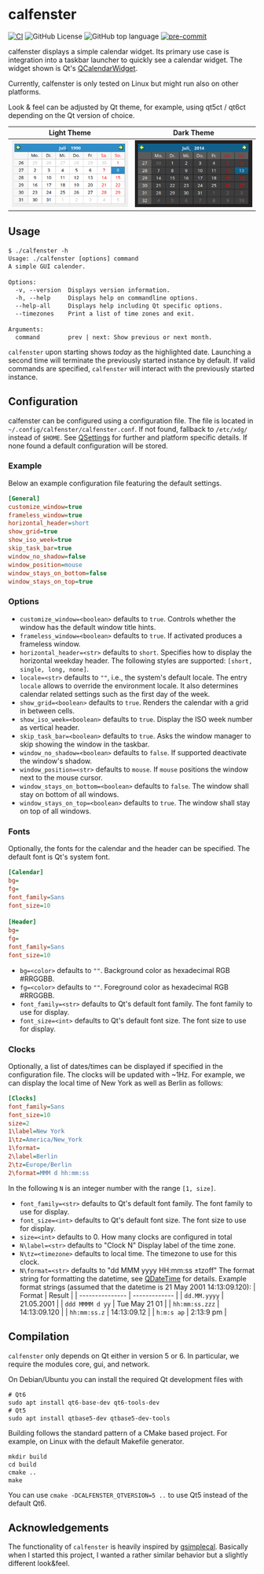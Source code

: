 # calfenster

[![CI](https://github.com/RainerKuemmerle/calfenster/actions/workflows/ci.yml/badge.svg)](https://github.com/RainerKuemmerle/calfenster/actions/workflows/ci.yml) ![GitHub License](https://img.shields.io/github/license/RainerKuemmerle/calfenster) ![GitHub top language](https://img.shields.io/github/languages/top/RainerKuemmerle/calfenster) [![pre-commit](https://img.shields.io/badge/pre--commit-enabled-brightgreen?logo=pre-commit)](https://github.com/pre-commit/pre-commit)

calfenster displays a simple calendar widget. Its primary use case is integration into a taskbar launcher to quickly see a calendar widget. The widget shown is Qt's [QCalendarWidget](https://doc.qt.io/qt-6/qcalendarwidget.html).

Currently, calfenster is only tested on Linux but might run also on other platforms.

Look & feel can be adjusted by Qt theme, for example, using qt5ct / qt6ct depending on the Qt version of choice.

| Light Theme | Dark Theme |
| ------------- | ------------- |
| <img src="doc/calfenster-light.png"/> | <img src="doc/calfenster-dark.png"/> |

## Usage

```
$ ./calfenster -h
Usage: ./calfenster [options] command
A simple GUI calender.

Options:
  -v, --version  Displays version information.
  -h, --help     Displays help on commandline options.
  --help-all     Displays help including Qt specific options.
  --timezones    Print a list of time zones and exit.

Arguments:
  command        prev | next: Show previous or next month.
```

`calfenster` upon starting shows _today_ as the highlighted date. Launching a second time will terminate the previously started instance by default. If valid commands are specified, `calfenster` will interact with the previously started instance.

## Configuration

calfenster can be configured using a configuration file. The file is located in `~/.config/calfenster/calfenster.conf`. If not found, fallback to `/etc/xdg/` instead of `$HOME`. See [QSettings](https://doc.qt.io/qt-6/qsettings.html#locations-where-application-settings-are-stored) for further and platform specific details. If none found a default configuration will be stored.

### Example

Below an example configuration file featuring the default settings.

```INI
[General]
customize_window=true
frameless_window=true
horizontal_header=short
show_grid=true
show_iso_week=true
skip_task_bar=true
window_no_shadow=false
window_position=mouse
window_stays_on_bottom=false
window_stays_on_top=true
```

### Options

* `customize_window=<boolean>` defaults to `true`.
  Controls whether the window has the default window title hints.
* `frameless_window=<boolean>` defaults to `true`.
  If activated produces a frameless window.
* `horizontal_header=<str>` defaults to `short`.
  Specifies how to display the horizontal weekday header. The following styles are supported: `[short, single, long, none]`.
* `locale=<str>` defaults to `""`, i.e., the system's default locale.
  The entry `locale` allows to override the environment locale. It also determines calendar related settings such as the first day of the week.
* `show_grid=<boolean>` defaults to `true`.
  Renders the calendar with a grid in between cells.
* `show_iso_week=<boolean>` defaults to `true`.
  Display the ISO week number as vertical header.
* `skip_task_bar=<boolean>` defaults to `true`.
  Asks the window manager to skip showing the window in the taskbar.
* `window_no_shadow=<boolean>` defaults to `false`.
  If supported deactivate the window's shadow.
* `window_position=<str>` defaults to `mouse`.
  If `mouse` positions the window next to the mouse cursor.
* `window_stays_on_bottom=<boolean>` defaults to `false`.
  The window shall stay on bottom of all windows.
* `window_stays_on_top=<boolean>` defaults to `true`.
  The window shall stay on top of all windows.

### Fonts

Optionally, the fonts for the calendar and the header can be specified. The default font is Qt's system font.

```INI
[Calendar]
bg=
fg=
font_family=Sans
font_size=10

[Header]
bg=
fg=
font_family=Sans
font_size=10
```

* `bg=<color>` defaults to `""`.
  Background color as hexadecimal RGB #RRGGBB.
* `fg=<color>` defaults to `""`.
  Foreground color as hexadecimal RGB #RRGGBB.
* `font_family=<str>` defaults to Qt's default font family.
  The font family to use for display.
* `font_size=<int>` defaults to Qt's default font size.
  The font size to use for display.

### Clocks

Optionally, a list of dates/times can be displayed if specified in the configuration file. The clocks will be updated with ~1Hz. For example, we can display the local time of New York as well as Berlin as follows:

```INI
[Clocks]
font_family=Sans
font_size=10
size=2
1\label=New York
1\tz=America/New_York
1\format=
2\label=Berlin
2\tz=Europe/Berlin
2\format=MMM d hh:mm:ss
```
In the following `N` is an integer number with the range `[1, size]`.

* `font_family=<str>` defaults to Qt's default font family.
  The font family to use for display.
* `font_size=<int>` defaults to Qt's default font size.
  The font size to use for display.
* `size=<int>` defaults to 0.
  How many clocks are configured in total
* `N\label=<str>` defaults to "Clock N"
  Display label of the time zone.
* `N\tz=<timezone>` defaults to local time.
  The timezone to use for this clock.
* `N\format=<str>` defaults to "dd MMM yyyy HH:mm:ss ±tzoff"
  The format string for formatting the datetime, see [QDateTime](https://doc.qt.io/qt-6/qdatetime.html#toString) for details.
  Example format strings (assumed that the datetime is 21 May 2001 14:13:09.120):
  | Format          | Result        |
  | --------------- | ------------- |
  | `dd.MM.yyyy`    |	21.05.2001    |
  | `ddd MMMM d yy`	| Tue May 21 01 |
  | `hh:mm:ss.zzz`  |	14:13:09.120  |
  | `hh:mm:ss.z`    |	14:13:09.12   |
  | `h:m:s ap`      |	2:13:9 pm     |

## Compilation

`calfenster` only depends on Qt either in version 5 or 6. In particular, we require the modules core, gui, and network.

On Debian/Ubuntu you can install the required Qt development files with
```
# Qt6
sudo apt install qt6-base-dev qt6-tools-dev
# Qt5
sudo apt install qtbase5-dev qtbase5-dev-tools
```

Building follows the standard pattern of a CMake based project. For example, on Linux with the default Makefile generator.
```
mkdir build
cd build
cmake ..
make
```

You can use `cmake -DCALFENSTER_QTVERSION=5 ..` to use Qt5 instead of the default Qt6.

## Acknowledgements

The functionality of `calfenster` is heavily inspired by [gsimplecal](https://github.com/dmedvinsky/gsimplecal). Basically when I started this project, I wanted a rather similar behavior but a slightly different look&feel.
